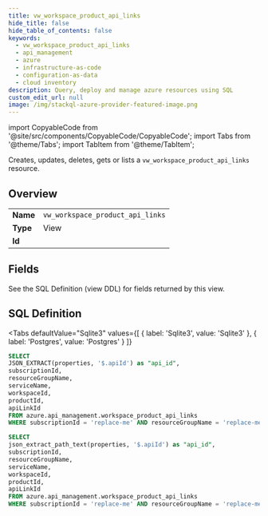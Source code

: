 ```yaml
--- 
title: vw_workspace_product_api_links
hide_title: false
hide_table_of_contents: false
keywords:
  - vw_workspace_product_api_links
  - api_management
  - azure
  - infrastructure-as-code
  - configuration-as-data
  - cloud inventory
description: Query, deploy and manage azure resources using SQL
custom_edit_url: null
image: /img/stackql-azure-provider-featured-image.png
---
```


import CopyableCode from '@site/src/components/CopyableCode/CopyableCode';
import Tabs from '@theme/Tabs';
import TabItem from '@theme/TabItem';

Creates, updates, deletes, gets or lists a <code>vw_workspace_product_api_links</code> resource.

## Overview
<table><tbody>
<tr><td><b>Name</b></td><td><code>vw_workspace_product_api_links</code></td></tr>
<tr><td><b>Type</b></td><td>View</td></tr>
<tr><td><b>Id</b></td><td><CopyableCode code="azure.api_management.vw_workspace_product_api_links" /></td></tr>
</tbody></table>

## Fields

See the SQL Definition (view DDL) for fields returned by this view.

## SQL Definition

<Tabs
defaultValue="Sqlite3"
values={[
{ label: 'Sqlite3', value: 'Sqlite3' },
{ label: 'Postgres', value: 'Postgres' }
]}
>
<TabItem value="Sqlite3">

```sql
SELECT
JSON_EXTRACT(properties, '$.apiId') as "api_id",
subscriptionId,
resourceGroupName,
serviceName,
workspaceId,
productId,
apiLinkId
FROM azure.api_management.workspace_product_api_links
WHERE subscriptionId = 'replace-me' AND resourceGroupName = 'replace-me' AND serviceName = 'replace-me' AND workspaceId = 'replace-me' AND productId = 'replace-me';
```

</TabItem>
<TabItem value="Postgres">

```sql
SELECT
json_extract_path_text(properties, '$.apiId') as "api_id",
subscriptionId,
resourceGroupName,
serviceName,
workspaceId,
productId,
apiLinkId
FROM azure.api_management.workspace_product_api_links
WHERE subscriptionId = 'replace-me' AND resourceGroupName = 'replace-me' AND serviceName = 'replace-me' AND workspaceId = 'replace-me' AND productId = 'replace-me';
```

</TabItem>
</Tabs>
